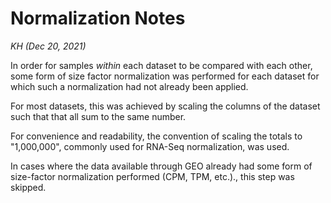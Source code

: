 Normalization Notes
===================

_KH (Dec 20, 2021)_

In order for samples _within_ each dataset to be compared with each other,
some form of size factor normalization was performed for each dataset for which such a normalization had not already been applied.

For most datasets, this was achieved by scaling the columns of the dataset such that that all sum to the same number.

For convenience and readability, the convention of scaling the totals to "1,000,000", commonly used for RNA-Seq normalization, was used.

In cases where the data available through GEO already had some form of size-factor normalization performed (CPM, TPM, etc.)., this step was skipped.
